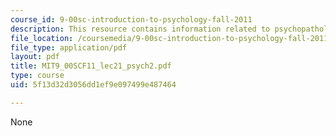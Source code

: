 ```yaml
---
course_id: 9-00sc-introduction-to-psychology-fall-2011
description: This resource contains information related to psychopathology II.
file_location: /coursemedia/9-00sc-introduction-to-psychology-fall-2011/5f13d32d3056dd1ef9e097499e487464_MIT9_00SCF11_lec21_psych2.pdf
file_type: application/pdf
layout: pdf
title: MIT9_00SCF11_lec21_psych2.pdf
type: course
uid: 5f13d32d3056dd1ef9e097499e487464

---
```

None